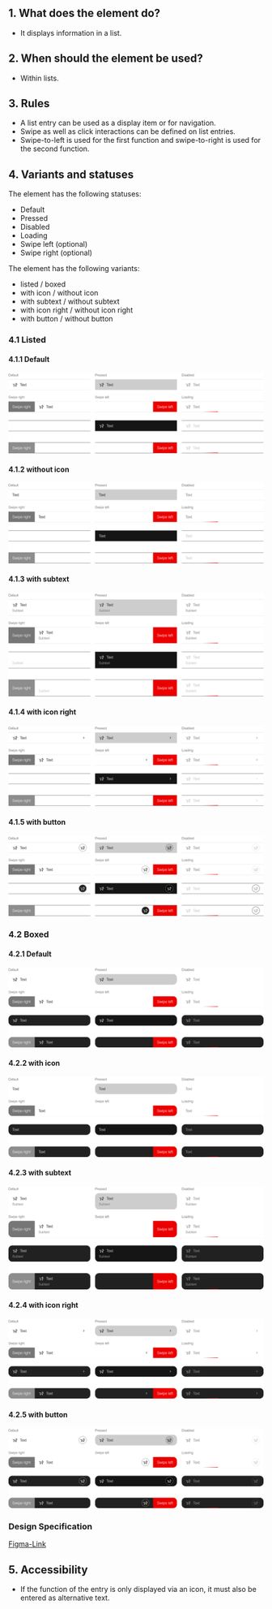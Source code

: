 ## 1. What does the element do?
*   It displays information in a list.

## 2. When should the element be used?
*   Within lists. 

## 3. Rules
*   A list entry can be used as a display item or for navigation.
*   Swipe as well as click interactions can be defined on list entries.
*   Swipe-to-left is used for the first function and swipe-to-right is used for the second function.

## 4. Variants and statuses
The element has the following statuses: 
*   Default
*   Pressed
*   Disabled
*   Loading
*   Swipe left (optional)
*   Swipe right (optional)

The element has the following variants:
*   listed / boxed
*   with icon / without icon
*   with subtext / without subtext
*   with icon right / without icon right
*   with button / without button

<label class="switch" style="display:none"><input type="checkbox"><span class="slider round"></span></label>

### 4.1 Listed
#### 4.1.1 Default
![Darstellung des List-Items](https://raw.githubusercontent.com/sbb-design-systems/design-system-mobile-documentation/doku-update/documentation/list-item/images/list-item-default-light.png 'class: image light')
![Darstellung des List-Items](https://raw.githubusercontent.com/sbb-design-systems/design-system-mobile-documentation/doku-update/documentation/list-item/images/list-item-default-dark.png 'class: image dark hide')

#### 4.1.2 without icon
![Darstellung des List-Items](https://raw.githubusercontent.com/sbb-design-systems/design-system-mobile-documentation/doku-update/documentation/list-item/images/list-item-default-without-icon-light.png 'class: image light')
![Darstellung des List-Items](https://raw.githubusercontent.com/sbb-design-systems/design-system-mobile-documentation/doku-update/documentation/list-item/images/list-item-default-without-icon-dark.png 'class: image dark hide')

#### 4.1.3 with subtext
![Darstellung des List-Items](https://raw.githubusercontent.com/sbb-design-systems/design-system-mobile-documentation/doku-update/documentation/list-item/images/list-item-default-with-subtext-light.png 'class: image light')
![Darstellung des List-Items](https://raw.githubusercontent.com/sbb-design-systems/design-system-mobile-documentation/doku-update/documentation/list-item/images/list-item-default-with-subtext-dark.png 'class: image dark hide')

#### 4.1.4 with icon right
![Darstellung des List-Items](https://raw.githubusercontent.com/sbb-design-systems/design-system-mobile-documentation/doku-update/documentation/list-item/images/list-item-default-with-icon-right-light.png 'class: image light')
![Darstellung des List-Items](https://raw.githubusercontent.com/sbb-design-systems/design-system-mobile-documentation/doku-update/documentation/list-item/images/list-item-default-with-icon-right-dark.png 'class: image dark hide')

#### 4.1.5 with button
![Darstellung des List-Items](https://raw.githubusercontent.com/sbb-design-systems/design-system-mobile-documentation/doku-update/documentation/list-item/images/list-item-default-with-button-light.png 'class: image light')
![Darstellung des List-Items](https://raw.githubusercontent.com/sbb-design-systems/design-system-mobile-documentation/doku-update/documentation/list-item/images/list-item-default-with-button-dark.png 'class: image dark hide')

### 4.2 Boxed
#### 4.2.1 Default
![Darstellung des List-Items](https://raw.githubusercontent.com/sbb-design-systems/design-system-mobile-documentation/doku-update/documentation/list-item/images/list-item-boxed-light.png 'class: image light')
![Darstellung des List-Items](https://raw.githubusercontent.com/sbb-design-systems/design-system-mobile-documentation/doku-update/documentation/list-item/images/list-item-boxed-dark.png 'class: image dark hide')

#### 4.2.2 with icon
![Darstellung des List-Items](https://raw.githubusercontent.com/sbb-design-systems/design-system-mobile-documentation/doku-update/documentation/list-item/images/list-item-boxed-without-icon-light.png 'class: image light')
![Darstellung des List-Items](https://raw.githubusercontent.com/sbb-design-systems/design-system-mobile-documentation/doku-update/documentation/list-item/images/list-item-boxed-without-icon-dark.png 'class: image dark hide')

#### 4.2.3 with subtext
![Darstellung des List-Items](https://raw.githubusercontent.com/sbb-design-systems/design-system-mobile-documentation/doku-update/documentation/list-item/images/list-item-boxed-with-subtext-light.png 'class: image light')
![Darstellung des List-Items](https://raw.githubusercontent.com/sbb-design-systems/design-system-mobile-documentation/doku-update/documentation/list-item/images/list-item-boxed-with-subtext-dark.png 'class: image dark hide')

#### 4.2.4 with icon right
![Darstellung des List-Items](https://raw.githubusercontent.com/sbb-design-systems/design-system-mobile-documentation/doku-update/documentation/list-item/images/list-item-boxed-with-icon-right-light.png 'class: image light')
![Darstellung des List-Items](https://raw.githubusercontent.com/sbb-design-systems/design-system-mobile-documentation/doku-update/documentation/list-item/images/list-item-boxed-with-icon-right-dark.png 'class: image dark hide')

#### 4.2.5 with button
![Darstellung des List-Items](https://raw.githubusercontent.com/sbb-design-systems/design-system-mobile-documentation/doku-update/documentation/list-item/images/list-item-boxed-with-button-light.png 'class: image light')
![Darstellung des List-Items](https://raw.githubusercontent.com/sbb-design-systems/design-system-mobile-documentation/doku-update/documentation/list-item/images/list-item-boxed-with-button-dark.png 'class: image dark hide')


### Design Specification
[Figma-Link](https://www.figma.com/file/WOtLIam1xwrqcgnAITsEhV/Design-System-Mobile?node-id=28%3A2540)

## 5. Accessibility
*   If the function of the entry is only displayed via an icon, it must also be entered as alternative text.